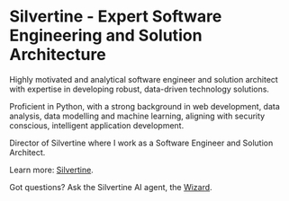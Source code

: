 # Silvertine - Expert Software Engineering and Solution Architecture

Highly motivated and analytical software engineer and solution architect with expertise in developing robust, data-driven technology solutions.

Proficient in Python, with a strong background in web development, data analysis, data modelling and machine learning, aligning with security conscious, intelligent application development.

Director of Silvertine where I work as a Software Engineer and Solution Architect.

Learn more: [Silvertine](https://silvertine.technology/).

Got questions? Ask the Silvertine AI agent, the [Wizard](https://silvertine.technology/wizard-ai/).

